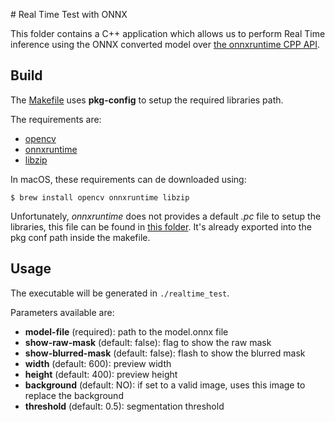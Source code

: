 # Real Time Test with ONNX

This folder contains a C++ application which allows us to perform Real Time inference using the ONNX converted model over [the onnxruntime CPP API](https://github.com/microsoft/onnxruntime/blob/master/include/onnxruntime/core/session/onnxruntime_cxx_api.h).

## Build

The [Makefile](Makefile) uses **pkg-config** to setup the required libraries path.

The requirements are:

- [opencv](https://opencv.org)
- [onnxruntime](https://microsoft.github.io/onnxruntime/)
- [libzip](https://libzip.org)

In macOS, these requirements can de downloaded using:

```
$ brew install opencv onnxruntime libzip
```

Unfortunately, *onnxruntime* does not provides a default *.pc* file to setup the libraries, this file can be found in [this folder](pkg-conf). It's already exported into the pkg conf path inside the makefile.

## Usage

The executable will be generated in `./realtime_test`.

Parameters available are:

- **model-file** (required): path to the model.onnx file
- **show-raw-mask** (default: false): flag to show the raw mask
- **show-blurred-mask** (default: false): flash to show the blurred mask
- **width** (default: 600): preview width
- **height** (default: 400): preview height
- **background** (default: NO): if set to a valid image, uses this image to replace the background
- **threshold** (default: 0.5): segmentation threshold
